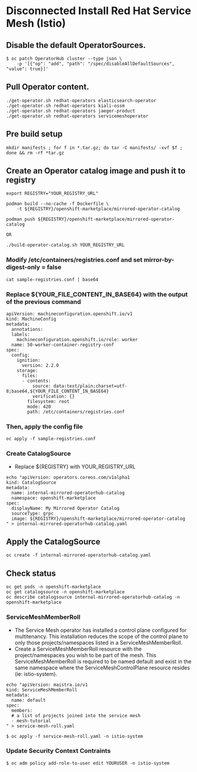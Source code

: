 # Disconnected Install Red Hat Service Mesh (Istio)

## Disable the default OperatorSources.

```
$ oc patch OperatorHub cluster --type json \
    -p '[{"op": "add", "path": "/spec/disableAllDefaultSources", "value": true}]'
```

## Pull Operator content.

```
./get-operator.sh redhat-operators elasticsearch-operator
./get-operator.sh redhat-operators kiali-ossm
./get-operator.sh redhat-operators jaeger-product
./get-operator.sh redhat-operators servicemeshoperator

```

## Pre build setup

```
mkdir manifests ; for f in *.tar.gz; do tar -C manifests/ -xvf $f ; done && rm -rf *tar.gz

```

## Create an Operator catalog image and push it to registry

```
export REGISTRY="YOUR_REGISTRY_URL"

podman build --no-cache -f Dockerfile \
    -t ${REGISTRY}/openshift-marketplace/mirrored-operator-catalog

podman push ${REGISTRY}/openshift-marketplace/mirrored-operator-catalog

OR

./build-operator-catalog.sh YOUR_REGISTRY_URL

```

### Modify /etc/containers/registries.conf and set mirror-by-digest-only = false

```
cat sample-registries.conf | base64

```

### Replace ${YOUR_FILE_CONTENT_IN_BASE64} with the output of the previous command

```
apiVersion: machineconfiguration.openshift.io/v1
kind: MachineConfig
metadata:
  annotations:
  labels:
    machineconfiguration.openshift.io/role: worker
  name: 50-worker-container-registry-conf
spec:
  config:
    ignition:
      version: 2.2.0
    storage:
      files:
      - contents:
          source: data:text/plain;charset=utf-8;base64,${YOUR_FILE_CONTENT_IN_BASE64}
          verification: {}
        filesystem: root
        mode: 420
        path: /etc/containers/registries.conf
```

### Then, apply the config file 

```
oc apply -f sample-registries.conf
```

### Create CatalogSource
* Replace ${REGISTRY} with YOUR_REGISTRY_URL

```
echo "apiVersion: operators.coreos.com/v1alpha1
kind: CatalogSource
metadata:
  name: internal-mirrored-operatorhub-catalog
  namespace: openshift-marketplace
spec:
  displayName: My Mirrored Operator Catalog
  sourceType: grpc
  image: ${REGISTRY}/openshift-marketplace/mirrored-operator-catalog
" > internal-mirrored-operatorhub-catalog.yaml

```
## Apply the CatalogSource

```
oc create -f internal-mirrored-operatorhub-catalog.yaml
```

## Check status

```
oc get pods -n openshift-marketplace
oc get catalogsource -n openshift-marketplace
oc describe catalogsource internal-mirrored-operatorhub-catalog -n openshift-marketplace

```

### ServiceMeshMemberRoll
* The Service Mesh operator has installed a control plane configured for multitenancy. This installation reduces the scope of the control plane to only those projects/namespaces listed in a ServiceMeshMemberRoll.
* Create a ServiceMeshMemberRoll resource with the project/namespaces you wish to be part of the mesh. This ServiceMeshMemberRoll is required to be named default and exist in the same namespace where the ServiceMeshControlPlane resource resides (ie: istio-system).

```
echo "apiVersion: maistra.io/v1
kind: ServiceMeshMemberRoll
metadata:
  name: default
spec:
  members:
  # a list of projects joined into the service mesh
  - mesh-tutorial
" > service-mesh-roll.yaml
```

```
$ oc apply -f service-mesh-roll.yaml -n istio-system
```

### Update Security Context Contraints
```
$ oc adm policy add-role-to-user edit YOURUSER -n istio-system
```
